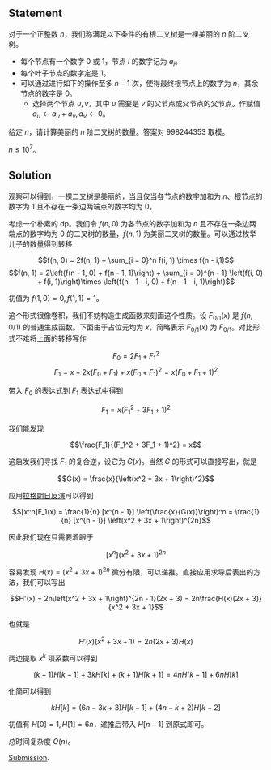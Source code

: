 ## $\text{Statement}$

对于一个正整数 $n$，我们称满足以下条件的有根二叉树是一棵美丽的 $n$ 阶二叉树。

- 每个节点有一个数字 $0$ 或 $1$，节点 $i$ 的数字记为 $a_i$。
- 每个叶子节点的数字定是 $1$。
- 可以通过进行如下的操作至多 $n - 1$ 次，使得最终根节点上的数字为 $n$，其余节点的数字是 $0$。
  - 选择两个节点 $u, v$，其中 $u$ 需要是 $v$ 的父节点或父节点的父节点。作赋值 $a_u\leftarrow a_u + a_v, a_v\leftarrow 0$。

给定 $n$，请计算美丽的 $n$ 阶二叉树的数量。答案对 $998244353$ 取模。

$n \le 10^7$。

## $\text{Solution}$

观察可以得到，一棵二叉树是美丽的，当且仅当各节点的数字加和为 $n$、根节点的数字为 $1$ 且不存在一条边两端点的数字均为 $0$。

考虑一个朴素的 dp。我们令 $f(n, 0)$ 为各节点的数字加和为 $n$ 且不存在一条边两端点的数字均为 $0$ 的二叉树的数量，$f(n, 1)$ 为美丽二叉树的数量。可以通过枚举儿子的数量得到转移

$$f(n, 0) = 2f(n, 1) + \sum_{i = 0}^n f(i, 1) \times f(n - i,1)$$
$$f(n, 1) = 2\left(f(n - 1, 0) + f(n - 1, 1)\right) + \sum_{i = 0}^{n - 1} \left(f(i, 0) + f(i, 1)\right)\times \left(f(n - 1 - i, 0) + f(n - 1 - i, 1)\right)$$

初值为 $f(1, 0) = 0, f(1, 1) = 1$。

这个形式很像卷积，我们不妨构造生成函数来刻画这个性质。设 $F_{0/1}(x)$ 是 $f(n, 0/1)$ 的普通生成函数。下面由于占位元均为 $x$，简略表示 $F_{0/1}(x)$ 为 $F_{0/1}$。对比形式不难将上面的转移写作

$$F_0 = 2F_1 + F_1^2$$
$$F_1 = x + 2x(F_0 + F_1) + x(F_0 + F_1)^2 = x(F_0 + F_1 + 1)^2$$

带入 $F_0$ 的表达式到 $F_1$ 表达式中得到

$$F_1 = x\left(F_1^2 + 3F_1 + 1\right)^2$$

我们能发现

$$\frac{F_1}{(F_1^2 + 3F_1 + 1)^2} = x$$

这启发我们寻找 $F_1$ 的复合逆，设它为 $G(x)$。当然 $G$ 的形式可以直接写出，就是

$$G(x) = \frac{x}{\left(x^2 + 3x + 1\right)^2}$$

应用[拉格朗日反演](https://www.cnblogs.com/joke3579/p/poly-and-gf.html#-%E6%8B%89%E6%A0%BC%E6%9C%97%E6%97%A5%E5%8F%8D%E6%BC%94)可以得到

$$[x^n]F_1(x) = \frac{1}{n} [x^{n - 1}] \left(\frac{x}{G(x)}\right)^n = \frac{1}{n} [x^{n - 1}] \left(x^2 + 3x + 1\right)^{2n}$$

因此我们现在只需要着眼于

$$[x^n] \left(x^2 + 3x + 1\right)^{2n}$$

容易发现 $H(x) = \left(x^2 + 3x + 1\right)^{2n}$ 微分有限，可以递推。直接应用求导后表出的方法，我们可以写出

$$H'(x) = 2n\left(x^2 + 3x + 1\right)^{2n - 1}(2x + 3) = 2n\frac{H(x)(2x + 3)}{x^2 + 3x + 1}$$

也就是

$$H'(x)\left(x^2 + 3x + 1\right) = 2n(2x + 3)H(x)$$

两边提取 $x^k$ 项系数可以得到

$$(k - 1) H[k - 1] + 3k H[k] + (k + 1) H[k + 1] = 4n H[k - 1] + 6n H[k]$$

化简可以得到

$$kH[k] = (6n - 3k + 3)H[k - 1] + (4n - k + 2) H[k - 2]$$

初值有 $H[0] = 1, H[1] = 6n$，递推后带入 $H[n - 1]$ 到原式即可。

总时间复杂度 $O(n)$。

[Submission](https://atcoder.jp/contests/abc222/submissions/38413104).